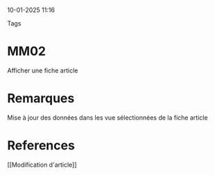 10-01-2025 11:16

Tags 

# MM02

Afficher une fiche article
# Remarques

Mise à jour des données dans les vue sélectionnées de la fiche article
# References
[[Modification d'article]]
